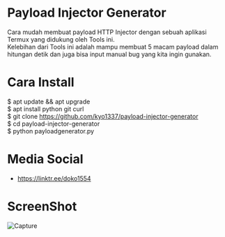 # Payload Injector Generator
Cara mudah membuat payload HTTP Injector dengan sebuah aplikasi Termux yang didukung oleh Tools ini.<br> 
Kelebihan dari Tools ini adalah mampu membuat 5 macam payload dalam hitungan detik dan juga bisa input manual bug yang kita ingin gunakan.

# Cara Install
$ apt update && apt upgrade<br>
$ apt install python git curl<br>
$ git clone https://github.com/kyo1337/payload-injector-generator<br>
$ cd payload-injector-generator<br>
$ python payloadgenerator.py<br>

# Media Social
- https://linktr.ee/doko1554

# ScreenShot
![Capture](https://user-images.githubusercontent.com/33697576/79632058-1ae4ed00-8187-11ea-9e2f-24d63637f1c3.PNG)